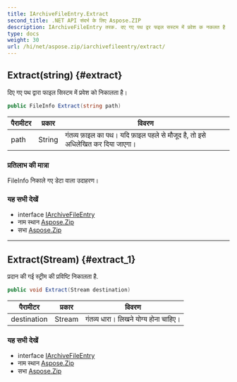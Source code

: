 ```yaml
---
title: IArchiveFileEntry.Extract
second_title: .NET API संदर्भ के लिए Aspose.ZIP
description: IArchiveFileEntry तरक. दए गए पथ द्वर फइल सस्टम में प्रवेश क नकलत है
type: docs
weight: 30
url: /hi/net/aspose.zip/iarchivefileentry/extract/
---
```

## Extract(string) {#extract}

दिए गए पथ द्वारा फाइल सिस्टम में प्रवेश को निकालता है।

```csharp
public FileInfo Extract(string path)
```

| पैरामीटर | प्रकार | विवरण |
| --- | --- | --- |
| path | String | गंतव्य फ़ाइल का पथ। यदि फ़ाइल पहले से मौजूद है, तो इसे अधिलेखित कर दिया जाएगा। |

### प्रतिलाभ की मात्रा

FileInfo निकाले गए डेटा वाला उदाहरण।

### यह सभी देखें

* interface [IArchiveFileEntry](../)
* नाम स्थान [Aspose.Zip](../../iarchivefileentry/)
* सभा [Aspose.Zip](../../../)

---

## Extract(Stream) {#extract_1}

प्रदान की गई स्ट्रीम की प्रविष्टि निकालता है.

```csharp
public void Extract(Stream destination)
```

| पैरामीटर | प्रकार | विवरण |
| --- | --- | --- |
| destination | Stream | गंतव्य धारा। लिखने योग्य होना चाहिए। |

### यह सभी देखें

* interface [IArchiveFileEntry](../)
* नाम स्थान [Aspose.Zip](../../iarchivefileentry/)
* सभा [Aspose.Zip](../../../)


